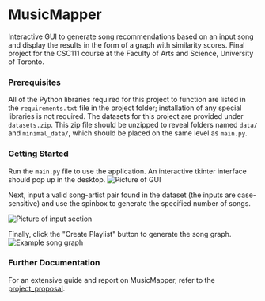 # MusicMapper
Interactive GUI to generate song recommendations based on an input song and
display the results in the form of a graph with similarity scores. Final
project for the CSC111 course at the Faculty of Arts and Science, University of
Toronto.

### Prerequisites
All of the Python libraries required for this project to function are listed in the `requirements.txt` file in the project folder; installation of any special libraries is not required. The datasets for this project are provided under `datasets.zip`. This zip file should be unzipped to reveal folders named `data/` and `minimal_data/`, which should be placed on the same level as `main.py`.

### Getting Started
Run the `main.py` file to use the application. An interactive tkinter interface should pop up in the desktop. 
![Picture of GUI](https://github.com/pranavrao145/music-mapper/assets/128255337/c1042b21-6ba5-4daf-ab98-c46d92e36fa4)

Next, input a valid song-artist pair found in the dataset (the inputs are case-sensitive) and use the spinbox to generate the specified number of songs.

![Picture of input section](https://github.com/pranavrao145/music-mapper/assets/128255337/bc561b13-cfdd-4ce1-bd5e-e540ef3602a2)

Finally, click the "Create Playlist" button to generate the song graph.
![Example song graph](https://github.com/pranavrao145/music-mapper/assets/128255337/87710a02-10bc-4df9-9d98-194653731b04)

### Further Documentation
For an extensive guide and report on MusicMapper, refer to the [project_proposal](https://drive.google.com/file/d/1byLIqr2cAzxmhMCZGbdu0pOqdivuqDlq/view?usp=sharing).
